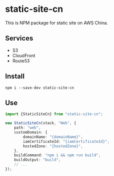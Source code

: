# static-site-cn

This is NPM package for static site on AWS China.

## Services

- S3
- CloudFront
- Route53

## Install

```shell
npm i --save-dev static-site-cn
```

## Use

```typescript
import {StaticSiteCn} from "static-site-cn";

new StaticSiteCn(stack, "Web", {
    path: "web",
    customDomain: {
        domainName: "{domainName}",
        iamCertificateId: "{iamCertificateId}",
        hostedZone: "{hostedZone}",
    },
    buildCommand: "npm i && npm run build",
    buildOutput: "build",
    // ...
});
```
